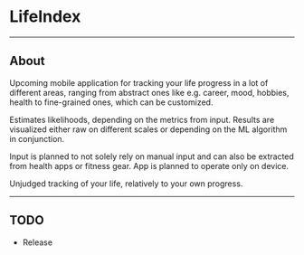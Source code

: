 # LifeIndex

---
## About

Upcoming mobile application for tracking your life progress in a lot of different areas, ranging from abstract 
ones like e.g. career, mood, hobbies, health to fine-grained ones, which can be customized.

Estimates likelihoods, depending on the metrics from input.
Results are visualized either raw on different scales or depending on the ML algorithm in conjunction.

Input is planned to not solely rely on manual input and can also be extracted from health apps or fitness gear.
App is planned to operate only on device. 

Unjudged tracking of your life, relatively to your own progress.

---
## TODO
- Release
